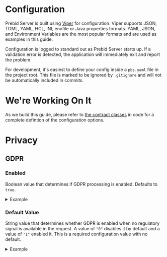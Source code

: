 # Configuration

Prebid Server is built using [Viper](https://github.com/spf13/viper) for configuration. Viper supports JSON, TOML, YAML, HCL, INI, envfile or Java properties formats. YAML, JSON, and Environment Variables are the most popular formats and are used as examples in this guide. 

Configuration is logged to standard out as Prebid Server starts up. If a validation error is detected, the application will immediately exit and report the problem.

For development, it's easiest to define your config inside a `pbs.yaml` file in the project root. This file is marked to be ignored by `.gitignore` and will not be automatically included in commits.

# We're Working On It

As we build this guide, please refer to [the contract classes](../../config/config.go) in code for a complete defintion of the configuration options.

# Privacy

## GDPR

### Enabled
Boolean value that determines if GDPR processing is enabled. Defaults to `true`.
<details>
  <summary>Example</summary>
  <p>

  YAML:
  ```
  gdpr:
    enabled: true
  ```

  JSON:
  ```
  {
    "gdpr": {
      "enabled": true
    }
  }
  ```

  Environment Variable:
  ```
  PBS_GDPR_ENABLED: true
  ```

  </p>
</details>


### Default Value
String value that determines whether GDPR is enabled when no regulatory signal is available in the request. A value of `"0"` disables it by default and a value of `"1"` enabled it. This is a required configuration value with no default.
<details>
  <summary>Example</summary>
  <p>

  YAML:
  ```
  gdpr:
    default_value: "0"
  ```

  JSON:
  ```
  {
    "gdpr": {
      "default_value": "0"
    }
  }
  ```

  Environment Variable:
  ```
  PBS_GDPR_DEFAULT_VALUE: 0
  ```

  </p>
</details>
